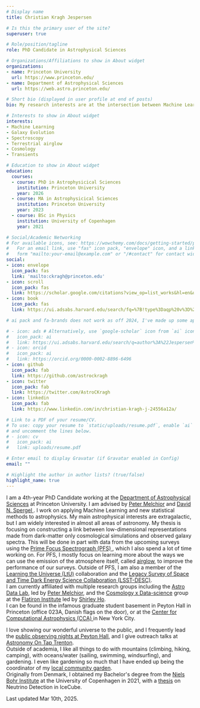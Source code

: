 ```yaml
---
# Display name
title: Christian Kragh Jespersen

# Is this the primary user of the site?
superuser: true

# Role/position/tagline
role: PhD Candidate in Astrophysical Sciences

# Organizations/Affiliations to show in About widget
organizations:
- name: Princeton University
  url: https://www.princeton.edu/
- name: Department of Astrophysical Sciences
  url: https://web.astro.princeton.edu/

# Short bio (displayed in user profile at end of posts)
bio: My research interests are at the intersection between Machine Learning, galaxy formation and evolution, big surveys, and cosmology

# Interests to show in About widget
interests:
- Machine Learning
- Galaxy Evolution
- Spectroscopy
- Terrestrial airglow
- Cosmology
- Transients

# Education to show in About widget
education:
  courses:
  - course: PhD in Astrophysicical Sciences
    institution: Princeton University
    year: 2026
  - course: MA in Astrophysicical Sciences
    institution: Princeton University
    year: 2023
  - course: BSc in Physics
    institution: University of Copenhagen
    year: 2021

# Social/Academic Networking
# For available icons, see: https://wowchemy.com/docs/getting-started/page-builder/#icons
#   For an email link, use "fas" icon pack, "envelope" icon, and a link in the
#   form "mailto:your-email@example.com" or "/#contact" for contact widget.
social:
- icon: envelope
  icon_pack: fas
  link: 'mailto:ckragh@princeton.edu'
- icon: scroll 
  icon_pack: fas
  link: https://scholar.google.com/citations?view_op=list_works&hl=en&user=0FjNowwAAAAJ
- icon: book 
  icon_pack: fas
  link: https://ui.adsabs.harvard.edu/search/fq=%7B!type%3Daqp%20v%3D%24fq_database%7D&fq_database=(database%3Aastronomy%20OR%20database%3Aphysics)&q=((author%3A%22Jespersen%2C%20Christian%20K.%22%20or%20author%3A%22Kragh%20Jespersen%2C%20Christian%22)%20AND%20year%3A2020-)&sort=date%20desc%2C%20bibcode%20desc&p_=0

# ai pack and fa-brands does not work as off 2024, I've made up some approximate replacements, see above

# - icon: ads # Alternatively, use `google-scholar` icon from `ai` icon pack
#   icon_pack: ai
#   link: https://ui.adsabs.harvard.edu/search/q=author%3A%22Jespersen%2C%20Christian%20K.%22&sort=date%20desc%2C%20bibcode%20desc&p_=0
# - icon: orcid
#   icon_pack: ai
#   link: https://orcid.org/0000-0002-8896-6496
- icon: github
  icon_pack: fab
  link: https://github.com/astrockragh
- icon: twitter
  icon_pack: fab
  link: https://twitter.com/AstroCKragh
- icon: linkedin
  icon_pack: fab
  link: https://www.linkedin.com/in/christian-kragh-j-24556a12a/

# Link to a PDF of your resume/CV.
# To use: copy your resume to `static/uploads/resume.pdf`, enable `ai` icons in `params.toml`, 
# and uncomment the lines below.
# - icon: cv
#   icon_pack: ai
#   link: uploads/resume.pdf

# Enter email to display Gravatar (if Gravatar enabled in Config)
email: ""

# Highlight the author in author lists? (true/false)
highlight_name: true
---
```


I am a 4th-year PhD Candidate working at the [Department of Astrophysical Sciences](https://web.astro.princeton.edu) at Princeton University. I am advised by <a href="https://pmelchior.net/">Peter Melchior</a> and <a href="https://en.wikipedia.org/wiki/David_Spergel"> David N. Spergel </a>.
I work on applying Machine Learning and new statistical methods to astrophysics. My main astrophysical interests are extragalactic, but I am widely interested in almost all areas of astronomy. My thesis is focusing on constructing a link between low-dimensional representations made from dark-matter only cosmological simulations and observed galaxy spectra. This will be done in part with data from the upcoming surveys using the <a href="https://pfs.ipmu.jp/"> Prime Focus Spectrograph (PFS) </a>, which I also spend a lot of time working on. For PFS, I mostly focus on learning more about the ways we can use the emission of the atmosphere itself, called [airglow](http://dx.doi.org/10.1117/12.3018016), to improve the performance of our surveys.  Outside of PFS, I am also a member of the [Learning the Universe (LtU)](https://www.learning-the-universe.org/) collaboration and the [Legacy Survey of Space and Time Dark Energy Science Collaboration (LSST-DESC)](https://lsstdesc.org/).<br/>
I am currently affiliated with multiple research groups including the <a href="https://astro-data-lab.github.io/">Astro Data Lab</a>, led by <a href="https://pmelchior.net/">Peter Melchior</a>, and the <a href="https://www.simonsfoundation.org/flatiron/center-for-computational-astrophysics/cosmology-x-data-science/"> Cosmology x Data-science</a> group at the 
<a href="https://www.simonsfoundation.org/flatiron/center-for-computational-astrophysics/"> Flatiron Institute</a> led by 
<a href="https://users.flatironinstitute.org/~sho/index.html"> Shirley Ho</a>. <br/> I can be found in the infamous graduate student basement
in Peyton Hall in Princeton (office 023A, Danish flags on the door), or at the <a href="https://www.simonsfoundation.org/flatiron/center-for-computational-astrophysics/"> Center for Computational Astrophysics (CCA) </a> in New York City.

I love showing our wonderful universe to the public, and I frequently lead the [public observing nights at Peyton Hall](https://www.astro.princeton.edu/observatory/publicobserving.php), and I give outreach talks at [Astronomy On Tap Trenton](https://astronomyontap.org/locations/trenton-nj/).<br/>
Outside of academia, I like all things to do with mountains (climbing, hiking, camping), with oceans/water (sailing, swimming, windsurfing), and gardening. I even like gardening so much that I have ended up being the coordinator of my [local community garden](https://lakesidecommittee.princeton.edu/lakeside-community-garden/).<br/>
Originally from Denmark, I obtained my Bachelor's degree from the [Niels Bohr Institute](https://nbi.ku.dk/english/) at the University of Copenhagen in 2021, with a [thesis](https://astrockragh.github.io/project/neutrino_ml/) on Neutrino Detection in IceCube.

Last updated Mar 10th, 2025.

 <!-- {{< icon name="download" pack="fas" >}} Download my {{< staticref "uploads/demo_resume.pdf" "newtab" >}}resumé{{< /staticref >}}. -->
